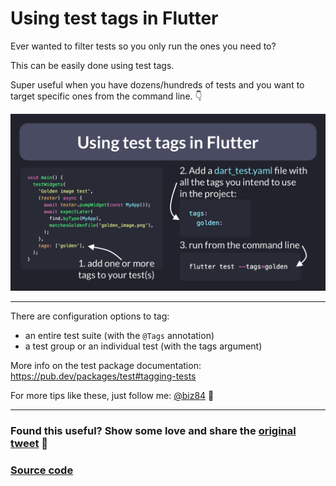 # Using test tags in Flutter

Ever wanted to filter tests so you only run the ones you need to?

This can be easily done using test tags.

Super useful when you have dozens/hundreds of tests and you want to target specific ones from the command line. 👇

![](058.1-test-tags-flutter.png)

---

There are configuration options to tag:

- an entire test suite (with the `@Tags` annotation)
- a test group or an individual test (with the tags argument)

More info on the test package documentation: https://pub.dev/packages/test#tagging-tests

For more tips like these, just follow me: [@biz84](https://twitter.com/biz84) 🙂

---

### Found this useful? Show some love and share the [original tweet](https://twitter.com/biz84/status/1543957714254053377) 🙏

### [Source code](main.dart)